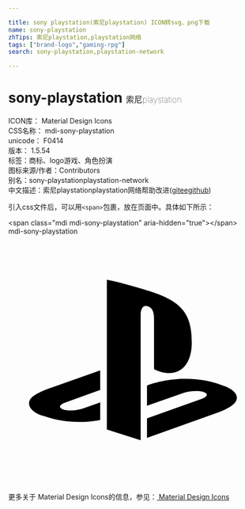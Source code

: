 ```yaml
---

title: sony playstation(索尼playstation) ICON转svg、png下载
name: sony-playstation
zhTips: 索尼playstation,playstation网络
tags: ["brand-logo","gaming-rpg"]
search: sony-playstation,playstation-network

---
```


# sony-playstation  <small style="font-size: 60%;font-weight: 100">索尼playstation</small>


<div class="detail-page">
<p>
<span>
ICON库：
<span class="badge-secondary badge">Material Design Icons</span> 
</span>
<br/>
<span>
CSS名称：
<span class="badge-secondary badge">mdi-sony-playstation</span> 
</span>
<br/>
<span>
unicode：
<span class="badge-secondary badge">F0414</span> 
<copy-btn content='F0414' btn-title=""></copy-btn>
<copy-btn :content='String.fromCodePoint(parseInt("F0414", 16))' btn-title="复制U"></copy-btn>
</span>
<br/>
<span>
版本：
<span class="badge-secondary badge">1.5.54</span> 
</span><br/><span>标签：<span class="badge-light badge"><router-link to="/tags/brand-logo.html">商标、logo</router-link></span><span class="badge-light badge"><router-link to="/tags/gaming-rpg.html">游戏、角色扮演</router-link></span></span>
<br/>
<span>图标来源/作者：<span class="badge-light badge">Contributors</span></span> 
<br/>
<span>别名：<span class="badge-light badge">sony-playstation</span><span class="badge-light badge">playstation-network</span></span><br/><span class="zh-detail">中文描述：<span class="badge-primary badge">索尼playstation</span><span class="badge-primary badge">playstation网络</span><span class="help-link"><span>帮助改进</span>(<a href="https://gitee.com/liuwave/icon-helper/edit/master/json/material/sony-playstation.json" target="_blank" rel="noopener noreferrer">gitee</a><a href="https://github.com/liuwave/icon-helper/edit/master/json/material/sony-playstation.json" target="_blank" rel="noopener noreferrer">github</a></span>)</span><br/>
</p>
</div>
<div class="alert alert-dark">
  <i class="mdi mdi-sony-playstation mdi-48px"></i>
  <i class="mdi mdi-sony-playstation mdi-36px"></i>
  <i class="mdi mdi-sony-playstation mdi-24px"></i>
  <i class="mdi mdi-sony-playstation mdi-18px"></i>
</div>
<div>
  <p>引入css文件后，可以用<code>&lt;span&gt;</code>包裹，放在页面中。具体如下所示：    
  </p>
  <div class="alert alert-primary" style="font-size: 14px">
    &lt;span class="mdi mdi-sony-playstation" aria-hidden="true"&gt;&lt;/span&gt;
    <copy-btn content='<span class="mdi mdi-sony-playstation" aria-hidden="true"></span>'></copy-btn>
  </div>
  <div class="alert alert-secondary">
    <i class="mdi mdi-sony-playstation"
    style="font-size: 24px"
    aria-hidden="true"></i> mdi-sony-playstation
    <copy-btn content="mdi-sony-playstation" btn-title="复制图标名称"></copy-btn>
  </div>
</div>
<div id="svg" class="svg-wrap">
<svg xmlns="http://www.w3.org/2000/svg" viewBox="0 0 24 24"><path d="M9.5,4.27C10.88,4.53 12.9,5.14 14,5.5C16.75,6.45 17.69,7.63 17.69,10.29C17.69,12.89 16.09,13.87 14.05,12.89V8.05C14.05,7.5 13.95,6.97 13.41,6.82C13,6.69 12.76,7.07 12.76,7.63V19.73L9.5,18.69V4.27M13.37,17.62L18.62,15.75C19.22,15.54 19.31,15.24 18.83,15.08C18.34,14.92 17.47,14.97 16.87,15.18L13.37,16.41V14.45L13.58,14.38C13.58,14.38 14.59,14 16,13.87C17.43,13.71 19.17,13.89 20.53,14.4C22.07,14.89 22.25,15.61 21.86,16.1C21.46,16.6 20.5,16.95 20.5,16.95L13.37,19.5V17.62M3.5,17.42C1.93,17 1.66,16.05 2.38,15.5C3.05,15 4.18,14.65 4.18,14.65L8.86,13V14.88L5.5,16.09C4.9,16.3 4.81,16.6 5.29,16.76C5.77,16.92 6.65,16.88 7.24,16.66L8.86,16.08V17.77L8.54,17.83C6.92,18.09 5.2,18 3.5,17.42Z" /></svg>
</div>
<detail full-name='mdi-sony-playstation'></detail>
    
<div><p>更多关于 Material Design Icons的信息，参见：<a target="_blank" href="https://iconhelper.cn/material.html"> Material Design Icons</a>
</p></div>
